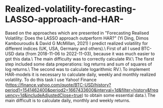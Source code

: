 # Realized-volatility-forecasting-LASSO-approach-and-HAR-
Based on the approaches which are presented in "Forecasting Realised Volatility: Does the LASSO approach outperform HAR?" (Yi Ding, Dimos Kambouroudis &amp; David G McMillan, 2021) I predict realized volatility for different indices (UK, USA, Germany and others).\ 
First of all I used BTC-USD data (from 2018-11-06 to 2022-11-03), because it was much easier to got this data.\ 
The main difficulty was to correctly calculate RV.\ 
The fisrst step included some data preperations: log returns and sum of squares of log returns.\ 
The second was to calculate logarithmic RV.\ 
To implement HAR-models it is necessary to calculate daily, weekly and monthly realized volatility. To do this task I use Yahoo! Finance (https://finance.yahoo.com/quote/BTC-USD/history?period1=1541462400&period2=1667433600&interval=1d&filter=history&frequency=1d&includeAdjustedClose=true) to obtain some essential data.\ 
The main difficult is to calculate daily, monthly and weekly returns.
